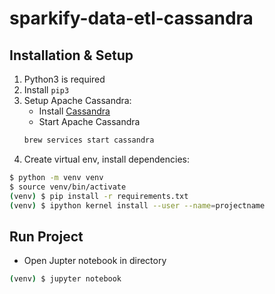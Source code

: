 # sparkify-data-etl-cassandra

## Installation & Setup

1. Python3 is required
2. Install `pip3`
3. Setup Apache Cassandra:
    * Install [Cassandra](http://cassandra.apache.org/download/)
    * Start Apache Cassandra
    ```bash
    brew services start cassandra
    ```
5. Create virtual env, install dependencies:
```bash
$ python -m venv venv
$ source venv/bin/activate
(venv) $ pip install -r requirements.txt
(venv) $ ipython kernel install --user --name=projectname  
```

## Run Project

* Open Jupter notebook in directory
```bash
(venv) $ jupyter notebook
```